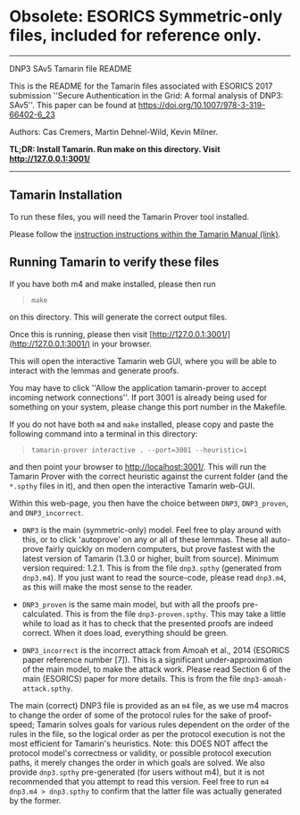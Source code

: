 Obsolete: ESORICS Symmetric-only files, included for reference only.
===

*******************************************************************************

 DNP3 SAv5 Tamarin file README

This is the README for the Tamarin files associated with ESORICS 2017 submission
''Secure Authentication in the Grid: A formal analysis of DNP3: SAv5''.
This paper can be found at https://doi.org/10.1007/978-3-319-66402-6_23

Authors: Cas Cremers, Martin Dehnel-Wild, Kevin Milner.

**TL;DR: Install Tamarin. Run make on this directory. Visit http://127.0.0.1:3001/**

*******************************************************************************

Tamarin Installation
--------------------

To run these files, you will need the Tamarin Prover tool installed.

Please follow the [instruction instructions within the Tamarin Manual (link)](https://tamarin-prover.github.io/manual/book/002_installation.html).


Running Tamarin to verify these files
-------------------------------------

If you have both m4 and make installed, please then run

>     make

on this directory. This will generate the correct output files.

Once this is running, please then visit [http://127.0.0.1:3001/](http://127.0.0.1:3001/) in your browser.

This will open the interactive Tamarin web GUI, where you will be able to interact with the lemmas and generate proofs.


You may have to click ''Allow the application tamarin-prover to accept incoming network connections''.
If port 3001 is already being used for something on your system, please change this port number in the Makefile.

If you do not have both `m4` and `make` installed, please copy and paste the following command into a terminal in this directory:

>     tamarin-prover interactive . --port=3001 --heuristic=i

and then point your browser to [http://localhost:3001/](http://localhost:3001/).
This will run the Tamarin Prover with the correct heuristic against the current folder (and the `*.spthy` files in it), and then open the interactive Tamarin web-GUI.

Within this web-page, you then have the choice between `DNP3`, `DNP3_proven`, and
`DNP3_incorrect`.

- `DNP3` is the main (symmetric-only) model. Feel free to play around with this, or to click
  'autoprove' on any or all of these lemmas. These all auto-prove fairly quickly on modern computers, but prove fastest with the latest version of Tamarin (1.3.0 or higher, built from source). Minimum version required: 1.2.1.
  This is from the file `dnp3.spthy` (generated from `dnp3.m4`).
  If you just want to read the source-code, please read `dnp3.m4`, as this will make the most sense to the reader.

- `DNP3_proven` is the same main model, but with all the proofs pre-calculated.
  This is from the file `dnp3-proven.spthy`.
  This may take a little while to load as it has to check that the presented proofs are indeed correct. When it does load, everything should be green.

- `DNP3_incorrect` is the incorrect attack from Amoah et al., 2014 (ESORICS paper reference number [7]). This is a significant under-approximation of the main model, to make the attack work.
  Please read Section 6 of the main (ESORICS) paper for more details.
  This is from the file `dnp3-amoah-attack.spthy`.

The main (correct) DNP3 file is provided as an `m4` file, as we use m4 macros
to change the order of some of the protocol rules for the sake of proof-speed;
Tamarin solves goals for various rules dependent on the order of the rules in
the file, so the logical order as per the protocol execution is not the most
efficient for Tamarin's heuristics. Note: this DOES NOT affect the protocol
model's correctness or validity, or possible protocol execution paths, it merely
changes the order in which goals are solved.
We also provide `dnp3.spthy` pre-generated (for users without m4), but it is not
recommended that you attempt to read this version. 
Feel free to run `m4 dnp3.m4 > dnp3.spthy` to confirm that the latter file was
actually generated by the former.
